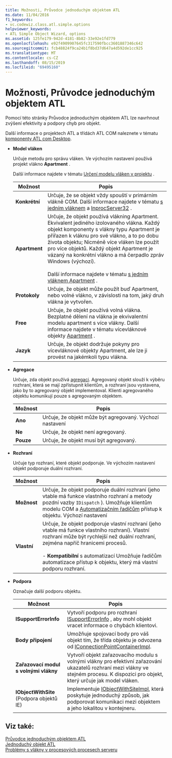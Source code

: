 ```yaml
---
title: Možnosti, Průvodce jednoduchým objektem ATL
ms.date: 11/04/2016
f1_keywords:
- vc.codewiz.class.atl.simple.options
helpviewer_keywords:
- ATL Simple Object Wizard, options
ms.assetid: 125fe179-942d-4181-8b82-33e92e1fd779
ms.openlocfilehash: e92f4909907645fc317590fbcc3601887346c642
ms.sourcegitcommit: fcb48824f9ca24b1f8bd37d647a4d592de1cc925
ms.translationtype: MT
ms.contentlocale: cs-CZ
ms.lasthandoff: 08/15/2019
ms.locfileid: "69495160"
---
```

# <a name="options-atl-simple-object-wizard"></a>Možnosti, Průvodce jednoduchým objektem ATL

Pomocí této stránky Průvodce jednoduchým objektem ATL lze navrhnout zvýšení efektivity a podpory chyb pro objekt.

Další informace o projektech ATL a třídách ATL COM naleznete v tématu [komponenty ATL com Desktop](../../atl/atl-com-desktop-components.md).

- **Model vláken**

   Určuje metodu pro správu vláken. Ve výchozím nastavení používá projekt vlákno **Apartment** .

   Další informace najdete v tématu [Určení modelu vláken v projektu](../../atl/specifying-the-threading-model-for-a-project-atl.md) .

   |Možnost|Popis|
   |------------|-----------------|
   |**Konkrétní**|Určuje, že se objekt vždy spouští v primárním vlákně COM. Další informace najdete v tématu [s jedním vláknem](/windows/win32/com/single-threaded-apartments) a [InprocServer32](/windows/win32/com/inprocserver32) .|
   |**Apartment**|Určuje, že objekt používá vlákning Apartment. Ekvivalent jediného izolovaného vlákna. Každý objekt komponenty s vlákny typu Apartment je přiřazen k vláknu pro své vlákno, a to po dobu života objektu; Nicméně více vláken lze použít pro více objektů. Každý objekt Apartment je vázaný na konkrétní vlákno a má čerpadlo zpráv Windows (výchozí).<br /><br /> Další informace najdete v tématu [s jedním vláknem Apartment](/windows/win32/com/single-threaded-apartments) .|
   |**Protokoly**|Určuje, že objekt může použít buď Apartment, nebo volné vlákno, v závislosti na tom, jaký druh vlákna je vytvořen.|
   |**Free**|Určuje, že objekt používá volná vlákna. Bezplatné dělení na vlákna je ekvivalentní modelu apartment s více vlákny. Další informace najdete v tématu vícevláknové objekty [Apartment](/windows/win32/com/multithreaded-apartments) .|
   |**Jazyk**|Určuje, že objekt dodržuje pokyny pro vícevláknové objekty Apartment, ale lze ji provést na jakémkoli typu vlákna.|

- **Agregace**

   Určuje, zda objekt používá [agregaci](/windows/win32/com/aggregation). Agregovaný objekt slouží k výběru rozhraní, která se mají zpřístupnit klientům, a rozhraní jsou vystavena, jako by to agregovaný objekt implementoval. Klienti agregovaného objektu komunikují pouze s agregovaným objektem.

   |Možnost|Popis|
   |------------|-----------------|
   |**Ano**|Určuje, že objekt může být agregovaný. Výchozí nastavení|
   |**Ne**|Určuje, že objekt není agregovaný.|
   |**Pouze**|Určuje, že objekt musí být agregovaný.|

- **Rozhraní**

   Určuje typ rozhraní, které objekt podporuje. Ve výchozím nastavení objekt podporuje duální rozhraní.

   |Možnost|Popis|
   |------------|-----------------|
   |**Možnost**|Určuje, že objekt podporuje duální rozhraní (jeho vtable má funkce vlastního rozhraní a metody pozdní vazby `IDispatch` ). Umožňuje klientům modelu COM a [Automatizačním řadičům](../../mfc/automation-clients.md) přístup k objektu. Výchozí nastavení|
   |**Vlastní**|Určuje, že objekt podporuje vlastní rozhraní (jeho vtable má funkce vlastního rozhraní). Vlastní rozhraní může být rychlejší než duální rozhraní, zejména napříč hranicemi procesů.<br /><br /> - **Kompatibilní** s automatizací Umožňuje řadičům automatizace přístup k objektu, který má vlastní podporu rozhraní.|

- **Podpora**

   Označuje další podporu objektu.

   |Možnost|Popis|
   |------------|-----------------|
   |**ISupportErrorInfo**|Vytvoří podporu pro rozhraní [ISupportErrorInfo](../../atl/reference/isupporterrorinfoimpl-class.md) , aby mohl objekt vracet informace o chybách klientovi.|
   |**Body připojení**|Umožňuje spojovací body pro váš objekt tím, že třída objektu je odvozena od [IConnectionPointContainerImpl](../../atl/reference/iconnectionpointcontainerimpl-class.md).|
   |**Zařazovací modul s volnými vlákny**|Vytvoří objekt zařazovacího modulu s volnými vlákny pro efektivní zařazování ukazatelů rozhraní mezi vlákny ve stejném procesu. K dispozici pro objekt, který určuje jak model vláken.|
   |**IObjectWithSite** (Podpora objektů IE)|Implementuje [IObjectWithSiteImpl](../../atl/reference/iobjectwithsiteimpl-class.md), která poskytuje jednoduchý způsob, jak podporovat komunikaci mezi objektem a jeho lokalitou v kontejneru.|

## <a name="see-also"></a>Viz také:

[Průvodce jednoduchým objektem ATL](../../atl/reference/atl-simple-object-wizard.md)<br/>
[Jednoduchý objekt ATL](../../atl/reference/adding-an-atl-simple-object.md)<br/>
[Problémy s vlákny v procesových procesech serveru](/windows/win32/com/in-process-server-threading-issues)
